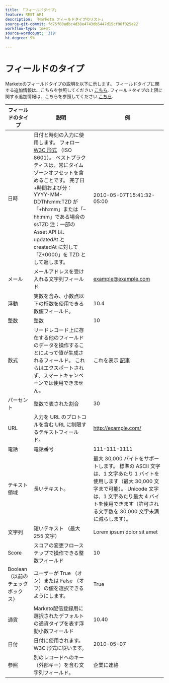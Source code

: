 ```yaml
---
title: 「フィールドタイプ」
feature: REST API
description: 「Marketo フィールドタイプのリスト」
source-git-commit: fd75f60adbc4d38e4743db5447d15cf90f025e22
workflow-type: tm+mt
source-wordcount: '319'
ht-degree: 9%

---
```



# フィールドのタイプ

Marketoのフィールドタイプの説明を以下に示します。 フィールドタイプに関する追加情報は、こちらを参照してください [こちら](https://experienceleague.adobe.com/en/docs/marketo/using/product-docs/administration/field-management/custom-field-type-glossary). フィールドタイプの上限に関する追加情報は、こちらを参照してください [こちら](https://nation.marketo.com/t5/knowledgebase/tkb-p/support_solutions-documents).

| フィールドのタイプ | 説明 | 例 |
| --- | --- | --- |
| 日時 | 日付と時刻の入力に使用します。 フォロー [W3C 形式](https://www.w3.org/TR/NOTE-datetime) （ISO 8601）。 ベストプラクティスは、常にタイムゾーンオフセットを含めることです。 完了日+時間および分：YYYY-MM-DDThh:mm:TZD が「+hh:mm」または「– hh:mm」である場合の ssTZD 注：一部の Asset API は、updatedAt と createdAt に対して「Z+0000」を TZD として返します。 | 2010-05-07T15:41:32-05:00 |
| メール | メールアドレスを受け入れる文字列フィールド | example@example.com |
| 浮動 | 実数を含み、小数点以下の桁数を使用できる数値フィールド。 | 10.4 |
| 整数 | 整数 | 10 |
| 数式 | リードレコード上に存在する他のフィールドのデータを操作することによって値が生成されるフィールド。 これらはエクスポートされず、スマートキャンペーンでは使用できません。 | これを表示 [記事](https://experienceleague.adobe.com/en/docs/marketo/using/product-docs/administration/field-management/create-and-use-a-concatenated-string-formula-field) |
| パーセント | 整数で表された割合 | 30 |
| URL | 入力を URL のプロトコルを含む URL に制限するテキストフィールド。 | http://example.com/ |
| 電話 | 電話番号 | 111-111-1111 |
| テキスト領域 | 長いテキスト。 | 最大 30,000 バイトをサポートします。 標準の ASCII 文字は、1 文字あたり 1 バイトを使用します（最大 30,000 文字まで可能）。 Unicode 文字は、1 文字あたり最大 4 バイトを使用できます（許可される文字数を 30,000 文字未満に減らします）。 |
| 文字列 | 短いテキスト （最大 255 文字） | Lorem ipsum dolor sit amet |
| Score | スコアの変更フローステップで操作できる整数フィールド | 10 |
| Boolean （以前のチェックボックス） | ユーザーが True （オン）または False （オフ）の値を選択できるようにします。 | True |
| 通貨 | Marketo配信登録用に選択されたデフォルトの通貨タイプを表す浮動小数フィールド | 10.40 |
| 日付 | 日付に使用されます。 W3C 形式に従います。 | 2010-05-07 |
| 参照 | 別のレコードへのキー（外部キー）を含む文字列フィールド。 | 企業に連絡 |
